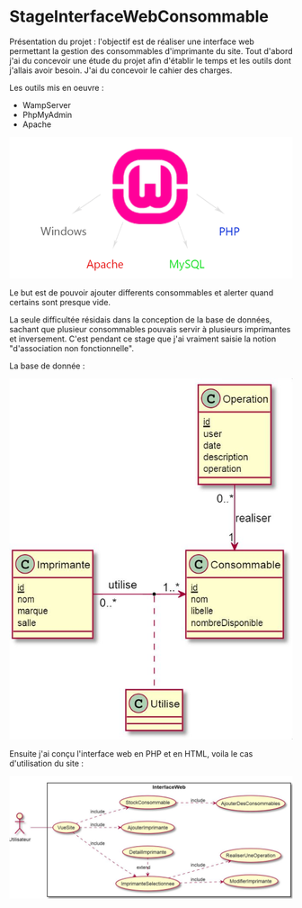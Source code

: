 # StageInterfaceWebConsommable

Présentation du projet : l'objectif est de réaliser une interface web permettant la gestion des consommables d'imprimante du site.
Tout d'abord j'ai du concevoir une étude du projet afin d'établir le temps et les outils dont j'allais avoir besoin.
J'ai du concevoir le cahier des charges.

Les outils mis en oeuvre :
* WampServer  
* PhpMyAdmin
* Apache

![Capture.png](https://github.com/SamGdy/StageInterfaceWebConsommable/blob/master/Image/Wamp.png)

Le but est de pouvoir ajouter differents consommables et alerter quand certains sont presque vide.

La seule difficultée résidais dans la conception de la base de données, sachant que plusieur consommables pouvais servir à plusieurs imprimantes et inversement. C'est pendant ce stage que j'ai vraiment saisie la notion "d'association non fonctionnelle".

La base de donnée : 

![Capture.png](https://github.com/SamGdy/StageInterfaceWebConsommable/blob/master/Image/DiagrammeBDD.JPG)

Ensuite j'ai conçu l'interface web en PHP et en HTML, voila le cas d'utilisation du site :

![Capture.png](https://github.com/SamGdy/StageInterfaceWebConsommable/blob/master/Image/CasDutilisation.JPG)
